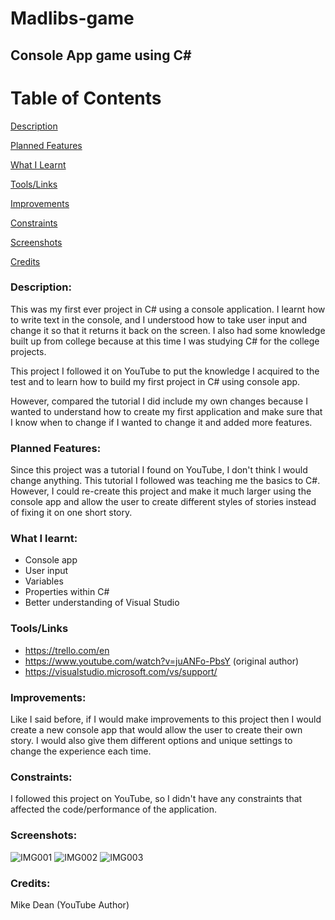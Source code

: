 # Madlibs-game

## Console App game using C#

# Table of Contents

[Description](#Description)  
<a name="Description"/>


[Planned Features](#Planned_Features)  
<a name="Planned_Features"/>


[What I Learnt](#What_I_Learnt)  
<a name="What_I_Learnt"/>


[Tools/Links](#Tools/Links)  
<a name="Tools/Links"/>


[Improvements](#Improvements)  
<a name="Improvements"/>


[Constraints](#Constraints)  
<a name="Constraints"/>


[Screenshots](#Screenshots)  
<a name="Screenshots"/>


[Credits](#Credits)  
<a name="Screenshots"/>



### Description:

This was my first ever project in C# using a console application. I learnt how to write text in the console, and I understood how to take user input and change it so that it returns it back on the screen. I also had some knowledge built up from college because at this time I was studying C# for the college projects.

This project I followed it on YouTube to put the knowledge I acquired to the test and to learn how to build my first project in C# using console app.

However, compared the tutorial I did include my own changes because I wanted to understand how to create my first application and make sure that I know when to change if I wanted to change it and added more features.

### Planned Features:

Since this project was a tutorial I found on YouTube, I don't think I would change anything. This tutorial I followed was teaching me the basics to C#. However, I could re-create this project and make it much larger using the console app and allow the user to create different styles of stories instead of fixing it on one short story. 

### What I learnt:
- Console app
- User input
- Variables
- Properties within C#
- Better understanding of Visual Studio

### Tools/Links
- https://trello.com/en
- https://www.youtube.com/watch?v=juANFo-PbsY (original author)
- https://visualstudio.microsoft.com/vs/support/

### Improvements:

Like I said before, if I would make improvements to this project then I would create a new console app that would allow the user to create their own story. I would also give them different options and unique settings to change the experience each time.

### Constraints:

I followed this project on YouTube, so I didn't have any constraints that affected the code/performance of the application.

### Screenshots:
![IMG001](https://user-images.githubusercontent.com/45819118/72207744-b33a4a00-3493-11ea-9138-d4ccc586d6bb.PNG)
![IMG002](https://user-images.githubusercontent.com/45819118/72207745-b33a4a00-3493-11ea-978e-0d3eeaebda52.PNG)
![IMG003](https://user-images.githubusercontent.com/45819118/72207746-b3d2e080-3493-11ea-8d55-17d2b0e15337.PNG)


### Credits:
Mike Dean (YouTube Author)
